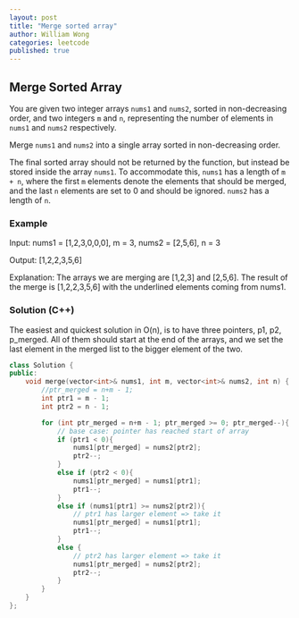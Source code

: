 ```yaml
---
layout: post
title: "Merge sorted array"
author: William Wong
categories: leetcode
published: true
---
```


## Merge Sorted Array
You are given two integer arrays `nums1` and `nums2`, sorted in non-decreasing order, and two integers `m` and `n`, representing the number of elements in `nums1` and `nums2` respectively.

Merge `nums1` and `nums2` into a single array sorted in non-decreasing order.

The final sorted array should not be returned by the function, but instead be stored inside the array `nums1`. To accommodate this, `nums1` has a length of `m + n`, where the first `m` elements denote the elements that should be merged, and the last `n` elements are set to 0 and should be ignored. `nums2` has a length of `n`.

### Example
Input: nums1 = [1,2,3,0,0,0], m = 3, nums2 = [2,5,6], n = 3

Output: [1,2,2,3,5,6]

Explanation: The arrays we are merging are [1,2,3] and [2,5,6].
The result of the merge is [1,2,2,3,5,6] with the underlined elements coming from nums1.

### Solution (C++)
The easiest and quickest solution in O(n), is to have three pointers, p1, p2, p_merged. All of them should start at the end of the arrays, 
and we set the last element in the merged list to the bigger element of the two. 

```c++
class Solution {
public:
    void merge(vector<int>& nums1, int m, vector<int>& nums2, int n) {
        //ptr_merged = n+m - 1;
        int ptr1 = m - 1;
        int ptr2 = n - 1;

        for (int ptr_merged = n+m - 1; ptr_merged >= 0; ptr_merged--){
            // base case: pointer has reached start of array
            if (ptr1 < 0){
                nums1[ptr_merged] = nums2[ptr2];
                ptr2--;
            }
            else if (ptr2 < 0){
                nums1[ptr_merged] = nums1[ptr1];
                ptr1--;
            }
            else if (nums1[ptr1] >= nums2[ptr2]){
                // ptr1 has larger element => take it 
                nums1[ptr_merged] = nums1[ptr1];
                ptr1--;
            }
            else {
                // ptr2 has larger element => take it 
                nums1[ptr_merged] = nums2[ptr2];
                ptr2--;
            }
        }
    }
};
```
